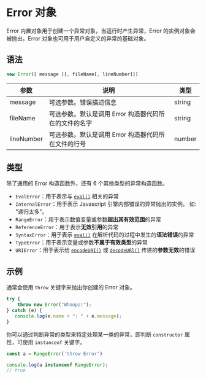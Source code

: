 # Error 对象

Error 内置对象用于创建一个异常对象，当运行时产生异常，Error 的实例对象会被抛出。Error 对象也可用于用户自定义的异常的基础对象。

## 语法

```js
new Error([ message ][, fileName[, lineNumber]])
```

| 参数      | 说明                                                  | 类型   |
| --------- | ----------------------------------------------------- | ------ |
| message   | 可选参数。错误描述信息                                | string |
| fileName  | 可选参数。默认是调用 Error 构造器代码所在的文件的名字 | string |
| lineNumber | 可选参数。默认是调用 Error 构造器代码所在文件的行号   | number |

## 类型

除了通用的 Error 构造函数外，还有 6 个其他类型的异常构造函数。

- `EvalError`：用于表示与 [`eval()`](https://developer.mozilla.org/zh-CN/docs/Web/JavaScript/Reference/Global_Objects/eval) 相关的异常
- `InternalError`：用于表示 Javascript 引擎内部错误的异常抛出的实例。 如: "递归太多"。
- `RangeError`：用于表示数值变量或参数**超出其有效范围**的异常
- `ReferenceError`：用于表示**无效引用**的异常
- `SyntaxError`：用于表示 [`eval()`](https://developer.mozilla.org/zh-CN/docs/Web/JavaScript/Reference/Global_Objects/eval) 在解析代码的过程中发生的**语法错误**的异常
- `TypeError`：用于表示变量或参数**不属于有效类型**的异常
- `URIError`：用于表示给 [`encodeURI()`](https://developer.mozilla.org/zh-CN/docs/Web/JavaScript/Reference/Global_Objects/encodeURI) 或  [`decodeURl()`](https://developer.mozilla.org/zh-CN/docs/Web/JavaScript/Reference/Global_Objects/decodeURI) 传递的**参数无效**的错误

## 示例

通常会使用 `throw` 关键字来抛出你创建的 Error 对象。

```js
try {
    throw new Error("Whoops!");
} catch (e) {
   console.log(e.name + ": " + e.message);
}
```

你可以通过判断异常的类型来特定处理某一类的异常，即判断 `constructor` 属性，可使用 `instanceof` 关键字。

```js
const a = RangeError('throw Error')

console.log(a instanceof RangeError);
// true
```

